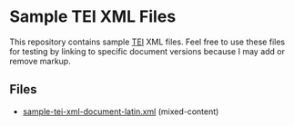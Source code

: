 # Sample TEI XML Files

This repository contains sample [TEI](http://www.tei-c.org/index.xml) XML files. Feel free to use these files for testing by linking to specific document versions because I may add or remove markup.

## Files
* [sample-tei-xml-document-latin.xml](/blob/master/sample-tei-xml-document-latin.xml) (mixed-content)